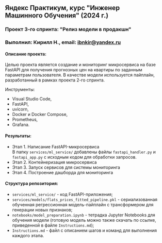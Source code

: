 ## Яндекс Практикум, курс "Инженер Машинного Обучения" (2024 г.)
### Проект 3-го спринта: "Релиз модели в продакшн"
### Выполнил: Кирилл Н., email: ibnkir@yandex.ru

#### Описание проекта:
Целью проекта является создание и мониторинг микросервиса на базе FastAPI для получения прогнозных цен на квартиры по заданным параметрам пользователя. В качестве модели используется пайплайн, разработанный в рамках 
проекта 2-го спринта. 

Инструменты:
- Visual Studio Code,
- FastAPI, 
- uvicorn,
- Docker и Docker Compose,
- Prometheus,
- Grafana.

#### Результаты:
- Этап 1. Написание FastAPI-микросервиса<br>
В папку `services/ml_service/` добавлены файлы `fastapi_handler.py` и `fastapi_app.py` с исходным кодом
для обработки запросов.
- Этап 2. Контейнеризация микросервиса<br>
- Этап 3. Запуск сервисов для системы мониторинга<br>
- Этап 4. Построение дашборда для мониторинга<br>


#### Структура репозитория:
- `services/ml_service/` - код FastAPI-приложения;
- `services/models/flats_prices_fitted_pipeline.pkl` - сериализованная обученная регрессионная модель-пайплайн
с трансформером для генерации новых признаков;
- `notebooks/model_preparation.ipynb` - тетрадка Jupyter Notebooks для обучения модели (готовую модель
можно также скачать по ссылке, приведенной в файле `Instructions.md`);
- `Instructions.md` - файл с описанием шагов и команд для выполнения каждого этапа.
